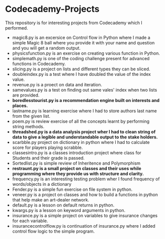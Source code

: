 # Codecademy-Projects
This repository is for interesting projects from Codecademy which I performed.
* magic8.py is an excersice on Control flow in Python where I made a simple Magic 8 ball where you provide it with your name and question and you will get a random output.
* physicsfunction.py is an exercise on creating various function in Python.
* simplemath.py is one of the coding challenge present for advanced functions in Codecademy.
* slicing.py is a project on lists and different types they can be sliced.
* doubleindex.py is a test where I have doubled the value of the index value.
* revenue.py is a proect on data and iteration.
* samevalues.py is a test on finding out same vales' index when two lists are provided.
* **boredlesstourist.py is a recommendation engine built on interests and places.**
* lastname.py is learning exercise where I had to store authors last name from the given list.
* poem.py is review exercise of all the concepts learnt by performing string methods.
* **threadshed.py is a data analysis project wher I had to clean string of data to give a legible and understandable output to the stake holders.**
* scarbble.py project on dictionary in python where I had to calculate score for players playing scrabble.
* classesintro.py is a classes introduction project where class for Students and their grade is passed.
* Sortedlist.py is simple review of Inheritence and Polymorphism
* **restraunt.py is a small project on classes and their uses while programming where they provide us with structure and clarity.**
* frequency.py is an interesting testing problem wher I found frequency of words/objects in a dictionary
* Fender.py is a simple fun exercise on file system in python.
* veneer.py is a project on classes and how to build a functions in python that help make an art-dealer network.
* default.py is a lesson on default returns in python.
* kwargs.py is a lesson on keyword arguments in python.
* insurance.py is a simple project on variables to give insurance changes for each variable.
* insurancecontrolflow.py is continuation of insurance.py where I added control flow logic to the simple program.
